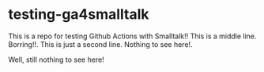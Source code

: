 # testing-ga4smalltalk

This is a repo for testing Github Actions with Smalltalk!!
This is a middle line. Borring!!.
This is just a second line. Nothing to see here!.

Well, still nothing to see here!
